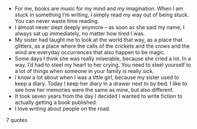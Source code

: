  - For me, books are music for my mind and my imagination. When I am stuck in something I’m writing, I simply read my way out of being stuck. You can never waste time reading.
 - I almost never slept deeply anymore – as soon as she said my name, I always sat up immediately, no matter how tired I was.
 - My sister had taught me to look at the world that way, as a place that glitters, as a place where the calls of the crickets and the crows and the wind are everyday occurrences that also happen to be magic.
 - Some days I think she was really miserable, because she cried a lot. In a way, I’d had to steel my heart to her crying. You need to steel yourself to a lot of things when someone in your family is really sick.
 - I know a lot about when I was a little girl, because my sister used to keep a diary. Today I keep her diary in a drawer next to by bed. I like to see how her memories were the same as mine, but also different.
 - It took seven years from the day I decided I wanted to write fiction to actually getting a book published.
 - I love writing about people on the road.

7 quotes